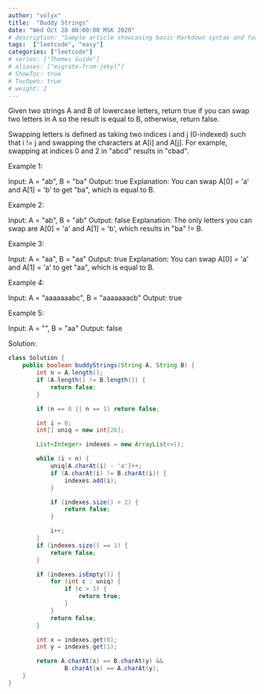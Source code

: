 ```yaml
---
author: "volyx"
title:  "Buddy Strings"
date: "Wed Oct 28 00:00:00 MSK 2020"
# description: "Sample article showcasing basic Markdown syntax and formatting for HTML elements."
tags:  ["leetcode", "easy"]
categories: ["leetcode"]
# series: ["Themes Guide"]
# aliases: ["migrate-from-jekyl"]
# ShowToc: true
# TocOpen: true
# weight: 2
---
```


Given two strings A and B of lowercase letters, return true if you can swap two letters in A so the result is equal to B, otherwise, return false.

Swapping letters is defined as taking two indices i and j (0-indexed) such that i != j and swapping the characters at A[i] and A[j]. For example, swapping at indices 0 and 2 in "abcd" results in "cbad".

Example 1:

Input: A = "ab", B = "ba"
Output: true
Explanation: You can swap A[0] = 'a' and A[1] = 'b' to get "ba", which is equal to B.

Example 2:

Input: A = "ab", B = "ab"
Output: false
Explanation: The only letters you can swap are A[0] = 'a' and A[1] = 'b', which results in "ba" != B.

Example 3:

Input: A = "aa", B = "aa"
Output: true
Explanation: You can swap A[0] = 'a' and A[1] = 'a' to get "aa", which is equal to B.

Example 4:

Input: A = "aaaaaaabc", B = "aaaaaaacb"
Output: true

Example 5:

Input: A = "", B = "aa"
Output: false

Solution:

```java
class Solution {
    public boolean buddyStrings(String A, String B) {
        int n = A.length();
        if (A.length() != B.length()) {
            return false;
        }

        if (n == 0 || n == 1) return false;

        int i = 0;
        int[] uniq = new int[26];

        List<Integer> indexes = new ArrayList<>();

        while (i < n) {
            uniq[A.charAt(i) - 'a']++;
            if (A.charAt(i) != B.charAt(i)) {
                indexes.add(i);
            }

            if (indexes.size() > 2) {
                return false;
            }

            i++;
        }
        if (indexes.size() == 1) {
            return false;
        }

        if (indexes.isEmpty()) {
            for (int c : uniq) {
                if (c > 1) {
                    return true;
                }
            }
            return false;
        }

        int x = indexes.get(0);
        int y = indexes.get(1);

        return A.charAt(x) == B.charAt(y) &&
                B.charAt(x) == A.charAt(y);
    }
}
